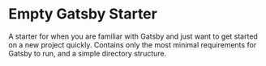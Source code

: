 # Empty Gatsby Starter

A starter for when you are familiar with Gatsby and just want to get started on a new project quickly. Contains only the most minimal requirements for Gatsby to run, and a simple directory structure.

